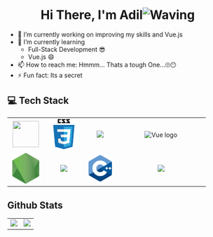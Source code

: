 # <div align="center">Hi There, I'm Adil<img src="https://github.com/TheDudeThatCode/TheDudeThatCode/blob/master/Assets/Hi.gif" width="30px" alt="Waving"></div>

- 🔭 I’m currently working on improving my skills and Vue.js
- 🌱 I’m currently learning
    * Full-Stack Development 😎
    * Vue.js 😄
- 📫 How to reach me: Hmmm... Thats a tough One...🙄😶
- ⚡ Fun fact: Its a secret

## 💻 Tech Stack

<table width="100">
<tr>
  <td align='center'>
        <img src="https://upload.wikimedia.org/wikipedia/commons/thumb/3/38/HTML5_Badge.svg/600px-HTML5_Badge.svg.png" height="60" width="60">
    </td>
    <td align='center'>
        <img src="https://raw.githubusercontent.com/devicons/devicon/0d6c64dbbf311879f7d563bfc3ccf559f9ed111c/icons/css3/css3-original-wordmark.svg" width="70">
    </td>
    <td align='center'>
        <img src="https://github.com/abranhe/programming-languages-logos/blob/master/src/javascript/javascript.svg" width="60">
    </td>
    <td align='center'>
        <img width="100" src="https://vuejs.org/images/logo.png" alt="Vue logo">
    </td>
</tr>
<tr>
    <td align='center'>
        <img src="https://raw.githubusercontent.com/github/explore/80688e429a7d4ef2fca1e82350fe8e3517d3494d/topics/nodejs/nodejs.png" width = "70">
    </td>
    <td align='center' height='20%' width='20%'>
        <img src="https://download.logo.wine/logo/MySQL/MySQL-Logo.wine.png" >
    </td>
  <td align='center'>
        <img src="https://raw.githubusercontent.com/github/explore/361e2821e2dea67711cde99c9c40ed357061cf27/topics/cpp/cpp.png" width="60">
    </td>
  
 <td align='center' width="190">
        <img src="https://git-scm.com/images/logos/1color-darkbg@2x.png" width="100">
  </td>
</tr>
</table>

## Github Stats
<table width="100" display="none">
  <tr>
    <td>
       <img src="https://github-readme-stats.vercel.app/api?username=madildev&show_icons=true&theme=radical">
    </td>
    <td>
      <img src="https://github-readme-stats.vercel.app/api/top-langs/?username=madildev&show_icons=true&theme=radical&layout=compact">    
    </td>
  </tr>
</table>
   
   
